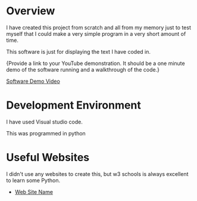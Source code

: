 # Overview

I have created this project from scratch and all from my memory just to test myself that I could make a very simple program in a very short amount of time.

This software is just for displaying the text I have coded in.

{Provide a link to your YouTube demonstration.  It should be a one minute demo of the software running and a walkthrough of the code.}

[Software Demo Video](http://youtube.link.goes.here)

# Development Environment

I have used Visual studio code. 

This was programmed in python

# Useful Websites
I didn't use any websites to create this, but w3 schools is always excellent to learn some Python.

* [Web Site Name](https://www.w3schools.com/python/)